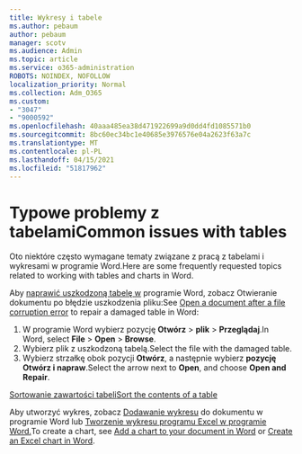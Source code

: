 ```yaml
---
title: Wykresy i tabele
ms.author: pebaum
author: pebaum
manager: scotv
ms.audience: Admin
ms.topic: article
ms.service: o365-administration
ROBOTS: NOINDEX, NOFOLLOW
localization_priority: Normal
ms.collection: Adm_O365
ms.custom:
- "3047"
- "9000592"
ms.openlocfilehash: 40aaa485ea38d471922699a9d0dd4fd1085571b0
ms.sourcegitcommit: 8bc60ec34bc1e40685e3976576e04a2623f63a7c
ms.translationtype: MT
ms.contentlocale: pl-PL
ms.lasthandoff: 04/15/2021
ms.locfileid: "51817962"
---
```

# <a name="common-issues-with-tables"></a><span data-ttu-id="6a80f-102">Typowe problemy z tabelami</span><span class="sxs-lookup"><span data-stu-id="6a80f-102">Common issues with tables</span></span> 

<span data-ttu-id="6a80f-103">Oto niektóre często wymagane tematy związane z pracą z tabelami i wykresami w programie Word.</span><span class="sxs-lookup"><span data-stu-id="6a80f-103">Here are some frequently requested topics related to working with tables and charts in Word.</span></span>

<span data-ttu-id="6a80f-104">Aby [naprawić uszkodzoną tabelę w](https://support.office.com/article/47df9d48-2165-4411-a699-1786ac734bc3) programie Word, zobacz Otwieranie dokumentu po błędzie uszkodzenia pliku:</span><span class="sxs-lookup"><span data-stu-id="6a80f-104">See [Open a document after a file corruption error](https://support.office.com/article/47df9d48-2165-4411-a699-1786ac734bc3) to repair a damaged table in Word:</span></span>

 1. <span data-ttu-id="6a80f-105">W programie Word wybierz pozycję **Otwórz**  >  **plik**  >  **Przeglądaj**.</span><span class="sxs-lookup"><span data-stu-id="6a80f-105">In Word, select **File** > **Open** > **Browse**.</span></span>
 2. <span data-ttu-id="6a80f-106">Wybierz plik z uszkodzoną tabelą.</span><span class="sxs-lookup"><span data-stu-id="6a80f-106">Select the file with the damaged table.</span></span>
 3. <span data-ttu-id="6a80f-107">Wybierz strzałkę obok pozycji **Otwórz**, a następnie wybierz **pozycję Otwórz i napraw**.</span><span class="sxs-lookup"><span data-stu-id="6a80f-107">Select the arrow next to **Open**, and choose **Open and Repair**.</span></span>

[<span data-ttu-id="6a80f-108">Sortowanie zawartości tabeli</span><span class="sxs-lookup"><span data-stu-id="6a80f-108">Sort the contents of a table</span></span>](https://support.office.com/article/F8392477-4613-49CD-ABA6-7C2E48F1D91F)

<span data-ttu-id="6a80f-109">Aby utworzyć wykres, zobacz [Dodawanie wykresu](https://support.office.com/article/ff48e3eb-5e04-4368-a39e-20df7c798932) do dokumentu w programie Word lub [Tworzenie wykresu programu Excel w programie Word.](https://support.office.com/article/11A7D2F0-4487-4A9B-BBC6-D50916CD4A57)</span><span class="sxs-lookup"><span data-stu-id="6a80f-109">To create a chart, see [Add a chart to your document in Word](https://support.office.com/article/ff48e3eb-5e04-4368-a39e-20df7c798932) or [Create an Excel chart in Word](https://support.office.com/article/11A7D2F0-4487-4A9B-BBC6-D50916CD4A57).</span></span>